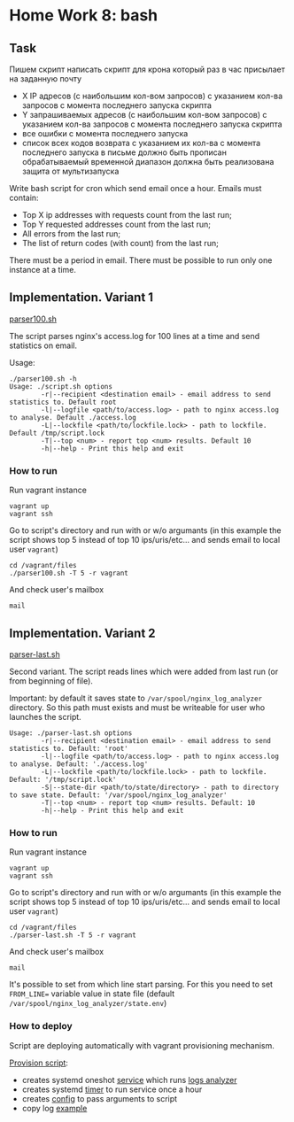 # Home Work 8: bash

## Task

Пишем скрипт
написать скрипт для крона
который раз в час присылает на заданную почту
- X IP адресов (с наибольшим кол-вом запросов) с указанием кол-ва запросов c момента последнего запуска скрипта
- Y запрашиваемых адресов (с наибольшим кол-вом запросов) с указанием кол-ва запросов c момента последнего запуска скрипта
- все ошибки c момента последнего запуска
- список всех кодов возврата с указанием их кол-ва с момента последнего запуска
в письме должно быть прописан обрабатываемый временной диапазон
должна быть реализована защита от мультизапуска

Write bash script for cron which send email once a hour. Emails must contain:
- Top X ip addresses with requests count from the last run;
- Top Y requested addresses count from the last run;
- All errors from the last run;
- The list of return codes (with count) from the last run;

There must be a period in email. There must be possible to run only one instance at a time.

## Implementation. Variant 1

[parser100.sh](./files/parser100.sh)

The script parses nginx's access.log for 100 lines at a time and send statistics on email.

Usage:
```shell
./parser100.sh -h
Usage: ./script.sh options
        -r|--recipient <destination email> - email address to send statistics to. Default root
        -l|--logfile <path/to/access.log> - path to nginx access.log to analyse. Default ./access.log
        -L|--lockfile <path/to/lockfile.lock> - path to lockfile. Default /tmp/script.lock
        -T|--top <num> - report top <num> results. Default 10
        -h|--help - Print this help and exit
```

### How to run

Run vagrant instance
```shell
vagrant up
vagrant ssh
```

Go to script's directory and run with or w/o argumants (in this example the script shows top 5 instead of top 10 ips/uris/etc... and sends email to local user `vagrant`)
```shell
cd /vagrant/files
./parser100.sh -T 5 -r vagrant
```

And check user's mailbox
```shell
mail
```

## Implementation. Variant 2

[parser-last.sh](./files/parser-last.sh)

Second variant. The script reads lines which were added from last run (or from beginning of file).

Important: by default it saves state to `/var/spool/nginx_log_analyzer` directory. So this path must exists and must be writeable for user who launches the script.

```shell
Usage: ./parser-last.sh options
        -r|--recipient <destination email> - email address to send statistics to. Default: 'root'
        -l|--logfile <path/to/access.log> - path to nginx access.log to analyse. Default: './access.log'
        -L|--lockfile <path/to/lockfile.lock> - path to lockfile. Default: '/tmp/script.lock'
        -S|--state-dir <path/to/state/directory> - path to directory to save state. Default: '/var/spool/nginx_log_analyzer'
        -T|--top <num> - report top <num> results. Default: 10
        -h|--help - Print this help and exit
```

### How to run

Run vagrant instance
```shell
vagrant up
vagrant ssh
```

Go to script's directory and run with or w/o argumants (in this example the script shows top 5 instead of top 10 ips/uris/etc... and sends email to local user `vagrant`)
```shell
cd /vagrant/files
./parser-last.sh -T 5 -r vagrant
```

And check user's mailbox
```shell
mail
```

It's possible to set from which line start parsing. For this you need to set `FROM_LINE=` variable value in state file (default `/var/spool/nginx_log_analyzer/state.env`)

### How to deploy

Script are deploying automatically with vagrant provisioning mechanism. 

[Provision script](./scripts/2-install.sh):
- creates systemd oneshot [service](./files/nla.service) which runs [logs analyzer](./files/parser-last.sh)
- creates systemd [timer](./giles/../files/nla.timer) to run service once a hour
- creates [config](./files/nla) to pass arguments to script
- copy log [example](./files/access.log)
